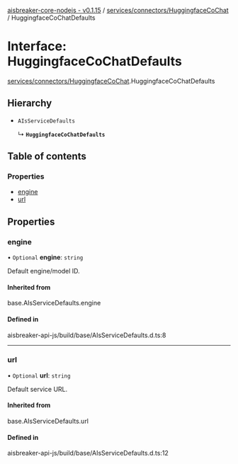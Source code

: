 [aisbreaker-core-nodejs - v0.1.15](../README.md) / [services/connectors/HuggingfaceCoChat](../modules/services_connectors_HuggingfaceCoChat.md) / HuggingfaceCoChatDefaults

# Interface: HuggingfaceCoChatDefaults

[services/connectors/HuggingfaceCoChat](../modules/services_connectors_HuggingfaceCoChat.md).HuggingfaceCoChatDefaults

## Hierarchy

- `AIsServiceDefaults`

  ↳ **`HuggingfaceCoChatDefaults`**

## Table of contents

### Properties

- [engine](services_connectors_HuggingfaceCoChat.HuggingfaceCoChatDefaults.md#engine)
- [url](services_connectors_HuggingfaceCoChat.HuggingfaceCoChatDefaults.md#url)

## Properties

### engine

• `Optional` **engine**: `string`

Default engine/model ID.

#### Inherited from

base.AIsServiceDefaults.engine

#### Defined in

aisbreaker-api-js/build/base/AIsServiceDefaults.d.ts:8

___

### url

• `Optional` **url**: `string`

Default service URL.

#### Inherited from

base.AIsServiceDefaults.url

#### Defined in

aisbreaker-api-js/build/base/AIsServiceDefaults.d.ts:12
